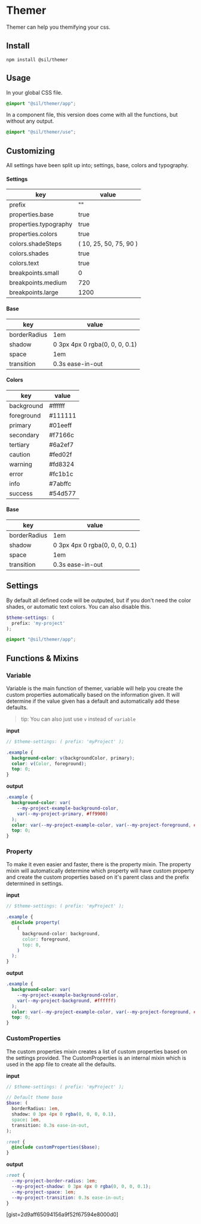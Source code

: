 # Themer

Themer can help you themifying your css.

## Install

`npm install @sil/themer`

## Usage


In your global CSS file.

```scss
@import "@sil/themer/app";

```

In a component file, this version does come with all the functions, but without any output.

```scss
@import "@sil/themer/use";
```



## Customizing

All settings have been split up into; settings, base, colors and typography.

#### Settings

| key                   | value                  |
| --------------------- | ---------------------- |
| prefix                | ""                     |
| properties.base       | true                   |
| properties.typography | true                   |
| properties.colors     | true                   |
| colors.shadeSteps     | ( 10, 25, 50, 75, 90 ) |
| colors.shades         | true                   |
| colors.text           | true                   |
| breakpoints.small     | 0                      |
| breakpoints.medium    | 720                    |
| breakpoints.large     | 1200                   |

#### Base

| key          | value                          |
| ------------ | ------------------------------ |
| borderRadius | 1em                            |
| shadow       | 0 3px 4px 0 rgba(0, 0, 0, 0.1) |
| space        | 1em                            |
| transition   | 0.3s ease-in-out               |

#### Colors

| key        | value   |
| ---------- | ------- |
| background | #ffffff |
| foreground | #111111 |
| primary    | #01eeff |
| secondary  | #f7166c |
| tertiary   | #6a2ef7 |
| caution    | #fed02f |
| warning    | #fd8324 |
| error      | #fc1b1c |
| info       | #7abffc |
| success    | #54d577 |

#### Base

| key          | value                          |
| ------------ | ------------------------------ |
| borderRadius | 1em                            |
| shadow       | 0 3px 4px 0 rgba(0, 0, 0, 0.1) |
| space        | 1em                            |
| transition   | 0.3s ease-in-out               |

## Settings

By default all defined code will be outputed, but if you don't need the color shades, or automatic text colors. You can also disable this.

```scss
$theme-settings: (
  prefix: 'my-project'
);

@import "@sil/themer/app";

```

## Functions & Mixins

### Variable

Variable is the main function of themer, variable will help you create the custom properties automatically based on the information given. It will determine if the value given has a default and automatically add these defaults.

> tip: You can also just use `v` instead of `variable`

**input**

```scss
// $theme-settings: ( prefix: 'myProject' );

.example {
  background-color: v(backgroundColor, primary);
  color: v(Color, foreground);
  top: 0;
}
```

**output**

```css
.example {
  background-color: var(
    --my-project-example-background-color,
    var(--my-project-primary, #ff9900)
  );
  color: var(--my-project-example-color, var(--my-project-foreground, #ffffff));
  top: 0;
}
```

### Property

To make it even easier and faster, there is the property mixin. The property mixin will automatically determine which property will have custom property and create the custom properties based on it's parent class and the prefix determined in settings.

**input**

```scss
// $theme-settings: ( prefix: 'myProject' );

.example {
  @include property(
    (
      background-color: background,
      color: foreground,
      top: 0,
    )
  );
}
```

**output**

```css
.example {
  background-color: var(
    --my-project-example-background-color,
    var(--my-project-background, #ffffff)
  );
  color: var(--my-project-example-color, var(--my-project-foreground, #ffffff));
  top: 0;
}
```

### CustomProperties

The custom properties mixin creates a list of custom properties based on the settings provided. The CustomProperties is an internal mixin which is used in the app file to create all the defaults.

**input**

```scss
// $theme-settings: ( prefix: 'myProject' );

// Default theme base
$base: (
  borderRadius: 1em,
  shadow: 0 3px 4px 0 rgba(0, 0, 0, 0.1),
  space: 1em,
  transition: 0.3s ease-in-out,
);

:root {
  @include customProperties($base);
}
```

**output**

```css
:root {
  --my-project-border-radius: 1em;
  --my-project-shadow: 0 3px 4px 0 rgba(0, 0, 0, 0.1);
  --my-project-space: 1em;
  --my-project-transition: 0.3s ease-in-out;
}
```


[gist=2d9aff65094156a9f52f67594e8000d0]